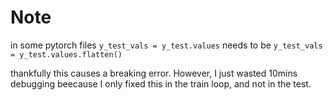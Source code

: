 # Note  

in some pytorch files `y_test_vals = y_test.values` needs to be `y_test_vals = y_test.values.flatten()` 

thankfully this causes a breaking error. However, I just wasted 10mins debugging beecause I only fixed this in the train loop, and not in the test. 
